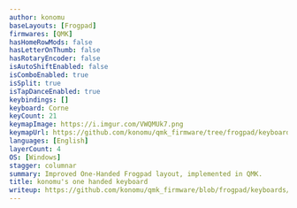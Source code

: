 ```yaml
---
author: konomu
baseLayouts: [Frogpad]
firmwares: [QMK]
hasHomeRowMods: false
hasLetterOnThumb: false
hasRotaryEncoder: false
isAutoShiftEnabled: false
isComboEnabled: true
isSplit: true
isTapDanceEnabled: true
keybindings: []
keyboard: Corne
keyCount: 21
keymapImage: https://i.imgur.com/VWQMUk7.png
keymapUrl: https://github.com/konomu/qmk_firmware/tree/frogpad/keyboards/crkbd/keymaps/frogpad
languages: [English]
layerCount: 4
OS: [Windows]
stagger: columnar
summary: Improved One-Handed Frogpad layout, implemented in QMK.
title: konomu's one handed keyboard
writeup: https://github.com/konomu/qmk_firmware/blob/frogpad/keyboards/crkbd/keymaps/frogpad/readme.md
---
```

